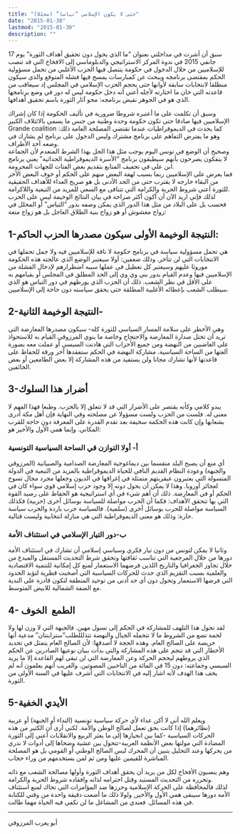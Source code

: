 ```yaml
---
title: "حتى لا يكون الإسلامي “تياسا” (محللا)"
date: "2015-01-30"
lastmod: "2015-01-30"
description: ""
---
```



سبق أن أشرت في مداخلتي بعنوان “ما الذي يحول دون تحقيق أهداف الثورة” يوم 17 جانفي 2015 في ندوة المركز الاستراتيجي والدبلوماسي إلى الافخاخ التي قد تنصب للإسلاميين من خلال الدخول في حكومة يتنصل فيها الحزب الأغلبي من تحمل مسؤولية الحكم بمقتضى برنامجه ويبحث عن كمبارسات يمسح فيها فشله المتوقع والذي سيكون منطلقا لانتخابات سابقة لأوانها حتى يحجم الحزب الإسلامي في المجلس إذ سيعاقب من قاعدته التي خان ما اختارته لأجله أعني أنه دخل حكومة ليس له دور في وضع برنامجها الذي هو في الجوهر نقيض برنامجه: محو آثار الثورة باسم تحقيق أهدافها.

وسبق أن تكلمت على ما أعتبره شروطا ضرورية في تأليف الحكومة إذا كان إشراك الإسلاميين فيها صادقا حتى تكون حكومة وحدة وطنية من جنس ما يسمى بالائتلاف الكبير Grande coalition كما يحدث في الديموقراطيات عندما تقتضي المصلحة العامة ذلك: وهو ما يفترض التفاهم على برنامج مشترك وليس الدخول على برنامج لم يشارك في وضعه أحد الأطراف.  
وصحيح أن الوضع في تونس اليوم يوجب مثل هذا الحل بهذا الشرط المنعدم لأن الجماعة لا ينفكون يصرحون بأنهم سيطبقون برنامج “الأسرة الديموقراطية الحداثية” يعني برنامج ابن علي في تجفيف المنابع بتقديم بعض الفتات للجهات المحرومة.  
فما يعرض على الإسلاميين ربما بسبب لهفة البعض منهم على الحكم أو خوف البعض الآخر من البقاء خارجه لا يقترب حتى من الحد الأدنى بل هو صريح العداء للأهداف الحقيقية للثورة أعني شروط الحرية والكرامة التي تتنافى مع السعي للمزيد من التبعية واللاكرامة.  
لذلك فإني اريد الآن أن أكون أكثر صراحة في بيان النتائج الوخيمة ليس على الحزب فحسب بل على البلاد من مثل هذا الدور الذي يمكن وصفه بدور “التياس” أو المحلل في زواج مغشوش أو هو زواج بنية الطلاق العاجل بل هو زواج متعة:

## 1-النتيجة الوخيمة الأولى سيكون مصدرها الحزب الحاكم:

هي تحمل مسؤولية سياسة في برنامج حكومة لا ناقة للإسلاميين فيه ولا جمل تحملها في الانتخابات التي لن تتأخر. وذلك ضعفين: أولا سيعتبر الوضع الذي عالجته هذه الحكومة موروثا عليهم وسيعتبر كل تعطيل في عملها سببه اضطرارهم لإدخال الفشلة من الإسلاميين فيها وعدم القيام بدور بني وي وي إلى الحد المطلق في المجلس أو بقيامهم به على الأقل في نظر الشعب. ذلك أن الحزب الذي يورطهم في دور التياس هو الذي سيطلب الشعب بإعطائه الأغلبية المطلقة حتى يحقق سياسته دون حاجة إلى الإسلاميين.

## 2-النتيجة الوخيمة الثانية-

وهي الأخطر على سلامة المسار السياسي للثورة كله- سيكون مصدرها المعارضة التي تريد أن تحتل صدارة المعارضة والاحتجاج وخاصة ما ينوي المرزوقي القيام به للاستحواذ على الغاضبين من النهضة ومن جميع الأحزاب التي هادنت السبسي أو عملت معه بصورة ألغتها من الساحة السياسية. مشاركة النهضة في الحكم ستفقدها آخر ورقة للحفاظ على قاعدتها لأنها تشارك مجانا ولن يستفيد من هذه المشاركة إلا بعض الطامعين أو بعض الخائفين.

## 3-أضرار هذا السلوك

يبدو كلامي وكأنه يقتصر على الأضرار التي قد لا تتعلق إلا بالحزب. وطبعا فهذا الفهم لا معنى له. فلست من الحزب ولست مسؤولا عن مصلحته وفي النهاية فإن أهل مكة أدرى بشعابها وإن كانت هذه الحكمة سخيفة بعد تقدم القدرة على المعرفة دون حاجة للقرب المكاني. وإنما همي الأول والأخير هو:

### أ- أولا التوازن قي الساحة السياسية التونسية

أي منع أن يصبح البلد منقسما بين ديماغوجية المعارضة الصدامية والصبيانية (المرزوقي والجبهة) وعودة النظام القديم النافي للحياة الديموقراطية بالمزيد من التبعية في الدولة المتسولة التي يعتبرون عبقريتهم متمثلة في إغراقها في الديون وجعلها مجرد مجال تسوح لعجائز أوروبا. وهذا لا يمكن أن يحول دونه إلا وجود حزب إسلامي قوي سواء كان في الحكم أو في المعارضة. ذلك أن أهم شيء في أي استراتيجية هو الحفاظ على رصيد القوة التي بها تتحقق الأهداف: فكما أن الحرب مواصلة للسياسة بوسائل أخرى (حربية) فكذلك السياسة مواصلة للحرب بوسائل أخرى (سلمية). فالسياسة حرب باردة والحرب سياسة حارة: وذلك هو معنى الديموقراطية التي هي منازلة انتخابية وليست قتالية.

### ب-دور التيار الإسلامي في استئناف الأمة

وثانيا لا يمكن لتونس من دون تيار فكري وسياسي إسلامي أن تشارك في استئناف الأمة دورها من خلال المرجعية التي تناسب ثقافتها وتحقق شرط التحديث المستقل والمبدع من خلال تجاوز الجغرافيا والتاريخ اللذين فرضهما الاستعمار لمنع كل إمكانية للتنمية الاقتصادية والعلمية بسبب التقزيم الذي حدث للحركات السياسية التي أصحبت قطرية لتؤبد الحدود التي فرضها الاستعمار وتحول دون أي حد أدنى من توحيد المنطقة لتكون قادرة على الندية مع الضفة الشمالية للابيض المتوسط.

## 4- الطمع  الخوف

لقد تحول هذا التلهف للمشاركة في الحكم إلى تسول مهين. فالجبهة التي لا وزن لها ولا لحمة تضع من الشروط ما لا تتحمله الجبال والنهضة تتذلللطلب”سترابنتان” مدعية أنها حريصة على الصالح العام. وهذه الحجة لا أصدقها: لأن الصالح العام يتمثل في تحديد الأخطار التي قد تنجم على هذه المشاركة والتي بدأت ببيان نوعيها الصادرين عن الحكم الذي يروطهم ليحجم الحركة وعن المعارضة التي لن تبقى لهم القاعدة إلا ما يريد السبسي وجماعته: دون 15 في المائة من الناخبين المصوتين. والغريب أنهم يعلمون أنه لم يخف هذا الهدف لأنه اشار إليه في الانتخابات التي أشرف عليها في السنة الأولى من الثورة.

## 5-الأيدي الخفية

ويعلم الله أني لا أكن عداء لأي حركة سياسية تونسية (النداء أو الجبهة) أو عربية (نظائرهما) إذا كانت بحق تعمل لصالح الوطن والأمة. لكني أرى أن الكثير من هذه الحركات السياسية -كما بين انحيازها إلى ما يعثر الربيع والانقلابات أعني إلى الثورة المضادة التي مولتها بعض الأنظمة العربية-تتحول بين عشية وضحاها إلى أدوات لا ندري من يحركها وعند التحليل يتبين أن المحرك ليس الصالح الوطني أو القومي بل هو المصلحة المباشرة للقيمين عليها ومن ثم لمن يستخدمهم من وراء حجاب.

وهم ينصبون الأفخاخ لكل من يريد أن يحقق أهداف الثورة وأولها مصالحة الشعب مع ذاته وتحرره من التحديث المستبد وقتل احترامه لذاته وافقاده شروط الحرية والكرامة.  
لذلك فالمحافظة على الحركة الإسلامية وحرزها ضد المؤامرات التي تحاك لمنع استئناف الأمة دورها سيبقى همي الأول والأخير, ولولا ذلك ما أضعت دقيقة واحدة من وقتي للكتابة في هذه المسائل. فعندي من المشاغل ما لن تكفي فيه الحياة مهما طالت.

---

أبو يعرب المرزوقي

###